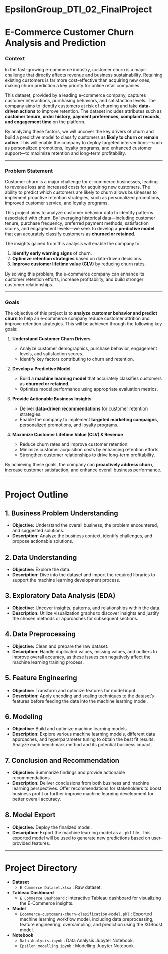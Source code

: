 # EpsilonGroup_DTI_02_FinalProject
# E-Commerce Customer Churn Analysis and Prediction

### **Context**  
In the fast-growing e-commerce industry, customer churn is a major challenge that directly affects revenue and business sustainability. Retaining existing customers is far more cost-effective than acquiring new ones, making churn prediction a key priority for online retail companies.  

This dataset, provided by a leading e-commerce company, captures customer interactions, purchasing behaviors, and satisfaction levels. The company aims to identify customers at risk of churning and take **data-driven actions** to improve retention. The dataset includes attributes such as **customer tenure, order history, payment preferences, complaint records, and engagement time** on the platform.  

By analyzing these factors, we will uncover the key drivers of churn and build a predictive model to classify customers as **likely to churn or remain active**. This will enable the company to deploy targeted interventions—such as personalized promotions, loyalty programs, and enhanced customer support—to maximize retention and long-term profitability.  

---

### **Problem Statement**  
Customer churn is a major challenge for e-commerce businesses, leading to revenue loss and increased costs for acquiring new customers. The ability to predict which customers are likely to churn allows businesses to implement proactive retention strategies, such as personalized promotions, improved customer service, and loyalty programs.  

This project aims to analyze customer behavior data to identify patterns associated with churn. By leveraging historical data—including customer tenure, purchase frequency, preferred payment methods, satisfaction scores, and engagement levels—we seek to develop a **predictive model** that can accurately classify customers as **churned or retained**.  

The insights gained from this analysis will enable the company to:  
1. **Identify early warning signs** of churn.  
2. **Optimize retention strategies** based on data-driven decisions.  
3. **Improve customer lifetime value (CLV)** by reducing churn rates.  

By solving this problem, the e-commerce company can enhance its customer retention efforts, increase profitability, and build stronger customer relationships.  

---

### **Goals**  
The objective of this project is to **analyze customer behavior and predict churn** to help an e-commerce company reduce customer attrition and improve retention strategies. This will be achieved through the following key goals:  

1. **Understand Customer Churn Drivers**  
   - Analyze customer demographics, purchase behavior, engagement levels, and satisfaction scores.  
   - Identify key factors contributing to churn and retention.  

2. **Develop a Predictive Model**  
   - Build a **machine learning model** that accurately classifies customers as **churned or retained**.  
   - Optimize model performance using appropriate evaluation metrics.  

3. **Provide Actionable Business Insights**  
   - Deliver **data-driven recommendations** for customer retention strategies.  
   - Enable the company to implement **targeted marketing campaigns**, personalized promotions, and loyalty programs.  

4. **Maximize Customer Lifetime Value (CLV) & Revenue**  
   - Reduce churn rates and improve customer retention.  
   - Minimize customer acquisition costs by enhancing retention efforts.  
   - Strengthen customer relationships to drive long-term profitability.  

By achieving these goals, the company can **proactively address churn**, increase customer satisfaction, and enhance overall business performance.  

---

# Project Outline

## 1. Business Problem Understanding
- **Objective:** Understand the overall business, the problem encountered, and suggested solutions.
- **Description:** Analyze the business context, identify challenges, and propose actionable solutions.

## 2. Data Understanding
- **Objective:** Explore the data.
- **Description:** Dive into the dataset and import the required libraries to support the machine learning development process.

## 3. Exploratory Data Analysis (EDA)
- **Objective:** Uncover insights, patterns, and relationships within the data.
- **Description:** Utilize visualization graphs to discover insights and justify the chosen methods or approaches for subsequent sections.

## 4. Data Preprocessing
- **Objective:** Clean and prepare the raw dataset.
- **Description:** Handle duplicated values, missing values, and outliers to improve overall accuracy, as these issues can negatively affect the machine learning training process.

## 5. Feature Engineering
- **Objective:** Transform and optimize features for model input.
- **Description:** Apply encoding and scaling techniques to the dataset’s features before feeding the data into the machine learning model.

## 6. Modeling
- **Objective:** Build and optimize machine learning models.
- **Description:** Explore various machine learning models, different data approaches, and hyperparameter tuning to obtain the best fit results. Analyze each benchmark method and its potential business impact.

## 7. Conclusion and Recommendation
- **Objective:** Summarize findings and provide actionable recommendations.
- **Description:** Deliver conclusions from both business and machine learning perspectives. Offer recommendations for stakeholders to boost business profit or further improve machine learning development for better overall accuracy.

## 8. Model Export
- **Objective:** Deploy the finalized model.
- **Description:** Export the machine learning model as a `.pkl` file. This exported model will be used to generate new predictions based on user-provided features.

---

# Project Directory

- **Dataset**
  - `E Commerce Dataset.xlsx` : Raw dataset.
- **Tableau Dashboard**
  - [`E Commerce Dashboard`](https://public.tableau.com/app/profile/garnet.ezra/viz/FinalProjectEpsilonGroup/Story1) : Interactive Tableau dashboard for visualizing the E-Commerce insights.
- **Model**
  - `Ecommerce-customers-churn-clasification-Model.pkl` : Exported machine learning workflow model, including data preprocessing, feature engineering, oversampling, and prediction using the XGBoost model.
- **Notebook**
  - `Data Analysis.ipynb` : Data Analysis Jupyter Notebook.
  - `Epsilon_modelling.ipynb` : Modelling Jupyter Notebook

